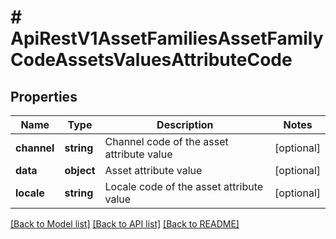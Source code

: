 # # ApiRestV1AssetFamiliesAssetFamilyCodeAssetsValuesAttributeCode

## Properties

Name | Type | Description | Notes
------------ | ------------- | ------------- | -------------
**channel** | **string** | Channel code of the asset attribute value | [optional]
**data** | **object** | Asset attribute value | [optional]
**locale** | **string** | Locale code of the asset attribute value | [optional]

[[Back to Model list]](../../README.md#models) [[Back to API list]](../../README.md#endpoints) [[Back to README]](../../README.md)

